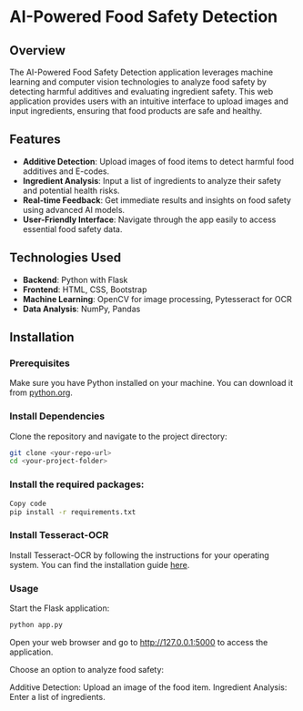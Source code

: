 # AI-Powered Food Safety Detection

## Overview

The AI-Powered Food Safety Detection application leverages machine learning and computer vision technologies to analyze food safety by detecting harmful additives and evaluating ingredient safety. This web application provides users with an intuitive interface to upload images and input ingredients, ensuring that food products are safe and healthy.

## Features

- **Additive Detection**: Upload images of food items to detect harmful food additives and E-codes.
- **Ingredient Analysis**: Input a list of ingredients to analyze their safety and potential health risks.
- **Real-time Feedback**: Get immediate results and insights on food safety using advanced AI models.
- **User-Friendly Interface**: Navigate through the app easily to access essential food safety data.

## Technologies Used
- **Backend**: Python with Flask
- **Frontend**: HTML, CSS, Bootstrap
- **Machine Learning**: OpenCV for image processing, Pytesseract for OCR
- **Data Analysis**: NumPy, Pandas

## Installation

### Prerequisites

Make sure you have Python installed on your machine. You can download it from [python.org](https://www.python.org/downloads/).

### Install Dependencies

Clone the repository and navigate to the project directory:

```bash
git clone <your-repo-url>
cd <your-project-folder>
```

### Install the required packages:

```bash
Copy code
pip install -r requirements.txt
```

### Install Tesseract-OCR
Install Tesseract-OCR by following the instructions for your operating system. You can find the installation guide [here](https://github.com/tesseract-ocr/tesseract).

### Usage
Start the Flask application:

```bash
python app.py
```

Open your web browser and go to http://127.0.0.1:5000 to access the application.

Choose an option to analyze food safety:

Additive Detection: Upload an image of the food item.
Ingredient Analysis: Enter a list of ingredients.